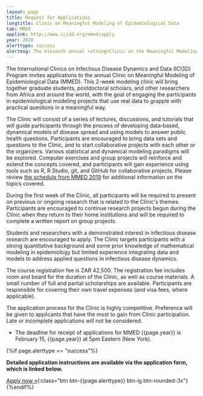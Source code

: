 ```yaml
---
layout: page
title: Request for Applications
longtitle: Clinic on Meaningful Modeling of Epidemiological Data
tab: MMED
applink: http://www.ici3d.org/mmed/apply
year: 2020
alerttype: success
alertmsg: The eleventh annual <strong>Clinic on the Meaningful Modeling of Epidemiological Data (MMED)</strong> will be held June 1-12, 2020 at the African Institute for Mathematical Sciences in Muizenberg, South Africa. The application for MMED 2020 is now open.
---
```

The International Clinics on Infectious Disease Dynamics and Data (ICI3D) Program invites applications to the annual Clinic on Meaningful Modeling of Epidemiological Data (MMED). This 2-week modeling clinic will bring together graduate students, postdoctoral scholars, and other researchers from Africa and around the world, with the goal of engaging the participants in epidemiological modeling projects that use real data to grapple with practical questions in a meaningful way.

The Clinic will consist of a series of lectures, discussions, and tutorials that will guide participants through the process of developing data‐based, dynamical models of disease spread and using models to answer public health questions. Participants are encouraged to bring data sets and questions to the Clinic, and to start collaborative projects with each other or the organizers. Various statistical and dynamical modeling paradigms will be explored. Computer exercises and group projects will reinforce and extend the concepts covered, and participants will gain experience using tools such as R, R Studio, git, and GitHub for collaborative projects. Please review [the schedule from MMED 2019](http://www.ici3d.org/MMED/schedule/2019) for additional information on the topics covered.

During the first week of the Clinic, all participants will be required to present on previous or ongoing research that is related to the Clinic's themes. Participants are encouraged to continue research projects begun during the Clinic when they return to their home institutions and will be required to complete a written report on group projects.

Students and researchers with a demonstrated interest in infectious disease research are encouraged to apply. The Clinic targets participants with a strong quantitative background and some prior knowledge of mathematical modeling in epidemiology but limited experience integrating data and models to address applied questions in infectious disease dynamics.

The course registration fee is ZAR 42,500. The registration fee includes room and board for the duration of the Clinic, as well as course materials. A small number of full and partial scholarships are available. Participants are responsible for covering their own travel expenses (and visa fees, where applicable).

The application process for the Clinic is highly competitive. Preference will be given to applicants that have the most to gain from Clinic participation. Late or incomplete applications will not be considered.

- The deadline for receipt of applications for MMED {{page.year}} is February 15, {{page.year}} at 5pm Eastern (New York).

{%if page.alerttype == "success"%}

**Detailed application instructions are available via the application form, which is linked below.**

[Apply now »]({{page.applink}} "Application Form"){:class="btn btn-{{page.alerttype}} btn-lg btn-rounded-3x"}
{%endif%}

